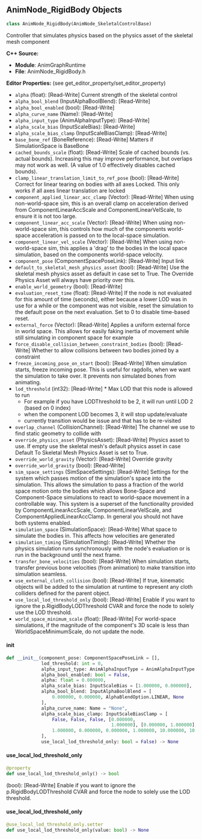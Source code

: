 ## AnimNode_RigidBody Objects

```python
class AnimNode_RigidBody(AnimNode_SkeletalControlBase)
```

Controller that simulates physics based on the physics asset of the skeletal mesh component

**C++ Source:**

- **Module**: AnimGraphRuntime
- **File**: AnimNode_RigidBody.h

**Editor Properties:** (see get_editor_property/set_editor_property)

- ``alpha`` (float):  [Read-Write] Current strength of the skeletal control
- ``alpha_bool_blend`` (InputAlphaBoolBlend):  [Read-Write]
- ``alpha_bool_enabled`` (bool):  [Read-Write]
- ``alpha_curve_name`` (Name):  [Read-Write]
- ``alpha_input_type`` (AnimAlphaInputType):  [Read-Write]
- ``alpha_scale_bias`` (InputScaleBias):  [Read-Write]
- ``alpha_scale_bias_clamp`` (InputScaleBiasClamp):  [Read-Write]
- ``base_bone_ref`` (BoneReference):  [Read-Write] Matters if SimulationSpace is BaseBone
- ``cached_bounds_scale`` (float):  [Read-Write] Scale of cached bounds (vs. actual bounds).
  Increasing this may improve performance, but overlaps may not work as well.
  (A value of 1.0 effectively disables cached bounds).
- ``clamp_linear_translation_limit_to_ref_pose`` (bool):  [Read-Write] Correct for linear tearing on bodies with all axes Locked.
  This only works if all axes linear translation are locked
- ``component_applied_linear_acc_clamp`` (Vector):  [Read-Write] When using non-world-space sim, this is an overall clamp on acceleration derived from ComponentLinearAccScale and ComponentLinearVelScale, to ensure it is not too large.
- ``component_linear_acc_scale`` (Vector):  [Read-Write] When using non-world-space sim, this controls how much of the components world-space acceleration is passed on to the local-space simulation.
- ``component_linear_vel_scale`` (Vector):  [Read-Write] When using non-world-space sim, this applies a 'drag' to the bodies in the local space simulation, based on the components world-space velocity.
- ``component_pose`` (ComponentSpacePoseLink):  [Read-Write] Input link
- ``default_to_skeletal_mesh_physics_asset`` (bool):  [Read-Write] Use the skeletal mesh physics asset as default in case set to True. The Override Physics Asset will always have priority over this.
- ``enable_world_geometry`` (bool):  [Read-Write]
- ``evaluation_reset_time`` (float):  [Read-Write] If the node is not evaluated for this amount of time (seconds), either because a lower LOD was in use for a while or the component was
  not visible, reset the simulation to the default pose on the next evaluation. Set to 0 to disable time-based reset.
- ``external_force`` (Vector):  [Read-Write] Applies a uniform external force in world space. This allows for easily faking inertia of movement while still simulating in component space for example
- ``force_disable_collision_between_constraint_bodies`` (bool):  [Read-Write] Whether to allow collisions between two bodies joined by a constraint
- ``freeze_incoming_pose_on_start`` (bool):  [Read-Write] When simulation starts, freeze incoming pose.
  This is useful for ragdolls, when we want the simulation to take over.
  It prevents non simulated bones from animating.
- ``lod_threshold`` (int32):  [Read-Write] * Max LOD that this node is allowed to run
  * For example if you have LODThreshold to be 2, it will run until LOD 2 (based on 0 index)
  * when the component LOD becomes 3, it will stop update/evaluate
  * currently transition would be issue and that has to be re-visited
- ``overlap_channel`` (CollisionChannel):  [Read-Write] The channel we use to find static geometry to collide with
- ``override_physics_asset`` (PhysicsAsset):  [Read-Write] Physics asset to use. If empty use the skeletal mesh's default physics asset in case Default To Skeletal Mesh Physics Asset is set to True.
- ``override_world_gravity`` (Vector):  [Read-Write] Override gravity
- ``override_world_gravity`` (bool):  [Read-Write]
- ``sim_space_settings`` (SimSpaceSettings):  [Read-Write] Settings for the system which passes motion of the simulation's space
  into the simulation. This allows the simulation to pass a
  fraction of the world space motion onto the bodies which allows Bone-Space
  and Component-Space simulations to react to world-space movement in a
  controllable way.
  This system is a superset of the functionality provided by ComponentLinearAccScale,
  ComponentLinearVelScale, and ComponentAppliedLinearAccClamp. In general
  you should not have both systems enabled.
- ``simulation_space`` (SimulationSpace):  [Read-Write] What space to simulate the bodies in. This affects how velocities are generated
- ``simulation_timing`` (SimulationTiming):  [Read-Write] Whether the physics simulation runs synchronously with the node's evaluation or is run in the background until the next frame.
- ``transfer_bone_velocities`` (bool):  [Read-Write] When simulation starts, transfer previous bone velocities (from animation)
  to make transition into simulation seamless.
- ``use_external_cloth_collision`` (bool):  [Read-Write] If true, kinematic objects will be added to the simulation at runtime to represent any cloth colliders defined for the parent object.
- ``use_local_lod_threshold_only`` (bool):  [Read-Write] Enable if you want to ignore the p.RigidBodyLODThreshold CVAR and force the node to solely use the LOD threshold.
- ``world_space_minimum_scale`` (float):  [Read-Write] For world-space simulations, if the magnitude of the component's 3D scale is less than WorldSpaceMinimumScale, do not update the node.

<a id="unreal.AnimNode_RigidBody.__init__"></a>

#### __init__

```python
def __init__(component_pose: ComponentSpacePoseLink = [],
             lod_threshold: int = 0,
             alpha_input_type: AnimAlphaInputType = AnimAlphaInputType.FLOAT,
             alpha_bool_enabled: bool = False,
             alpha: float = 0.000000,
             alpha_scale_bias: InputScaleBias = [1.000000, 0.000000],
             alpha_bool_blend: InputAlphaBoolBlend = [
                 0.000000, 0.000000, AlphaBlendOption.LINEAR, None
             ],
             alpha_curve_name: Name = "None",
             alpha_scale_bias_clamp: InputScaleBiasClamp = [
                 False, False, False, [0.000000,
                                       1.000000], [0.000000, 1.000000],
                 1.000000, 0.000000, 0.000000, 1.000000, 10.000000, 10.000000
             ],
             use_local_lod_threshold_only: bool = False) -> None
```

<a id="unreal.AnimNode_RigidBody.use_local_lod_threshold_only"></a>

#### use_local_lod_threshold_only

```python
@property
def use_local_lod_threshold_only() -> bool
```

(bool):  [Read-Write] Enable if you want to ignore the p.RigidBodyLODThreshold CVAR and force the node to solely use the LOD threshold.

<a id="unreal.AnimNode_RigidBody.use_local_lod_threshold_only"></a>

#### use_local_lod_threshold_only

```python
@use_local_lod_threshold_only.setter
def use_local_lod_threshold_only(value: bool) -> None
```

<a id="unreal.AnimNode_Ragdoll"></a>